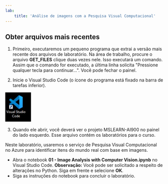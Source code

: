 ```yaml
---
lab:
    title: 'Análise de imagens com a Pesquisa Visual Computacional'
---
```


## Obter arquivos mais recentes 

1. Primeiro, executaremos um pequeno programa que extrai a versão mais recente dos arquivos de laboratório. Na área de trabalho, procure o arquivo **GET_FILES** clique duas vezes nele. Isso executará um comando. Assim que o comando for executado, a última linha solicita "Pressione qualquer tecla para continuar...". Você pode fechar o painel.

2.  Inicie o Visual Studio Code (o ícone do programa está fixado na barra de tarefas inferior). 

![Ícone do Visual Studio Code](./images/vscode.jpg)

3. Quando ele abrir, você deverá ver o projeto MSLEARN-AI900 no painel do lado esquerdo. Esse arquivo contém os laboratórios para o curso. 

Neste laboratório, usaremos o serviço de Pesquisa Visual Computacional no Azure para identificar itens do mundo real com base em imagens.

-  Abra o notebook **01 - Image Analysis with Computer Vision.ipynb** no Visual Studio Code. **Observação:** Você pode ser solicitado a respeito de alterações no Python. Siga em frente e selecione **OK**.  
-  Siga as instruções do notebook para concluir o laboratório.
